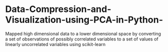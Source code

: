 # Data-Compression-and-Visualization-using-PCA-in-Python-
Mapped high dimensional data to a lower dimensional space by converting a set of observations of possibly correlated variables to a set of values of linearly uncorrelated variables using scikit-learn
